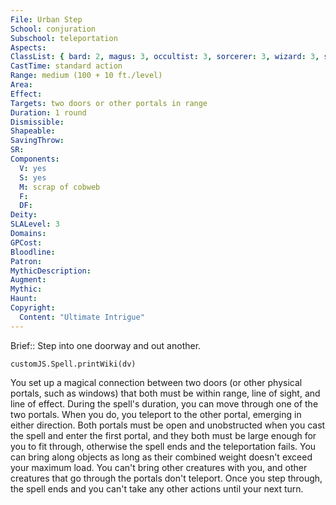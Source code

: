 ```yaml
---
File: Urban Step
School: conjuration
Subschool: teleportation
Aspects: 
ClassList: { bard: 2, magus: 3, occultist: 3, sorcerer: 3, wizard: 3, summoner: 3, unchained summoner: 3 }
CastTime: standard action
Range: medium (100 + 10 ft./level)
Area: 
Effect: 
Targets: two doors or other portals in range
Duration: 1 round
Dismissible: 
Shapeable: 
SavingThrow: 
SR: 
Components:
  V: yes
  S: yes
  M: scrap of cobweb
  F: 
  DF: 
Deity: 
SLALevel: 3
Domains: 
GPCost: 
Bloodline: 
Patron: 
MythicDescription: 
Augment: 
Mythic: 
Haunt: 
Copyright:
  Content: "Ultimate Intrigue"
---
```

Brief:: Step into one doorway and out another.

```dataviewjs
customJS.Spell.printWiki(dv)
```

You set up a magical connection between two doors (or other physical portals, such as windows) that both must be within range, line of sight, and line of effect. During the spell's duration, you can move through one of the two portals. When you do, you teleport to the other portal, emerging in either direction. Both portals must be open and unobstructed when you cast the spell and enter the first portal, and they both must be large enough for you to fit through, otherwise the spell ends and the teleportation fails. You can bring along objects as long as their combined weight doesn't exceed your maximum load. You can't bring other creatures with you, and other creatures that go through the portals don't teleport. Once you step through, the spell ends and you can't take any other actions until your next turn.
